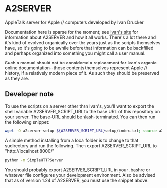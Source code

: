 # A2SERVER
AppleTalk server for Apple // computers developed by Ivan Drucker

Documentation here is sparse for the moment; see [Ivan's site]() for
information about A2SERVER and how it all works.  There's a lot there and it's
kind of evolved organically over the years just as the scripts themselves
have, so it's going to be awhile before that information can be backfilled and
perhaps organized into something you might call a user manual.

Such a manual should not be considered a replacement for Ivan's organic online
documentation--those contents themselves represent Apple // history, if a
relatively modern piece of it.  As such they should be preserved as they are.

## Developer note

To use the scripts on a server other than Ivan's, you'll want to export
the shell variable A2SERVER_SCRIPT_URL to the base URL of this repository
on your server.  The base-URL should be slash-terminated.  You can then run
the following snippet:

```bash
wget -O a2server-setup ${A2SERVER_SCRIPT_URL}setup/index.txt; source a2server-setup
```

A simple method installing from a local folder is to change to that sudirectory
and run the following. Then export A2SERVER_SCRIPT_URL to "http://localhost:8000/"

```bash
python -m SimpleHTTPServer
```

You should probably export A2SERVER_SCRIPT_URL in your .bashrc or whatever
file configures your development environment.  Also be advised that as of
version 1.24 of A2SERVER, you must use the snippet above.

[Ivan's site]: http://appleii.ivanx.com/a2server/
